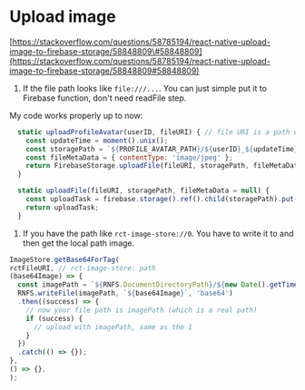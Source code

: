 # Upload image

[https://stackoverflow.com/questions/58785194/react-native-upload-image-to-firebase-storage/58848809\#58848809](https://stackoverflow.com/questions/58785194/react-native-upload-image-to-firebase-storage/58848809#58848809)  


1. If the file path looks like `file:///...`. You can just simple put it to Firebase function, don't need readFile step.

My code works properly up to now:

```javascript
  static uploadProfileAvatar(userID, fileURI) { // file URI is a path of a local image
    const updateTime = moment().unix();
    const storagePath = `${PROFILE_AVATAR_PATH}/${userID}_${updateTime}.jpg`;
    const fileMetaData = { contentType: 'image/jpeg' };
    return FirebaseStorage.uploadFile(fileURI, storagePath, fileMetaData);
  }

  static uploadFile(fileURI, storagePath, fileMetaData = null) {
    const uploadTask = firebase.storage().ref().child(storagePath).put(fileURI, fileMetaData);
    return uploadTask;
  }
```

1. If you have the path like `rct-image-store://0`. You have to write it to and then get the local path image.

```javascript
ImageStore.getBase64ForTag(
rctFileURI, // rct-image-store: path
(base64Image) => {
  const imagePath = `${RNFS.DocumentDirectoryPath}/${new Date().getTime()}.jpg`;
  RNFS.writeFile(imagePath, `${base64Image}`, 'base64')
  .then((success) => {
    // now your file path is imagePath (which is a real path)
    if (success) {
      // upload with imagePath, same as the 1
    }
  })
  .catch(() => {});
},
() => {},
);
```



